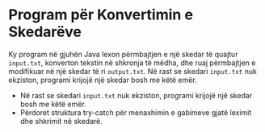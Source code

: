 # Program për Konvertimin e Skedarëve

Ky program në gjuhën Java lexon përmbajtjen e një skedar të quajtur `input.txt`, konverton tekstin në shkronja të mëdha, dhe ruaj përmbajtjen e modifikuar në një skedar të ri `output.txt`. Në rast se skedari `input.txt` nuk ekziston, programi krijojë një skedar bosh me këtë emër.

- Në rast se skedari `input.txt` nuk ekziston, programi krijojë një skedar bosh me këtë emër.
- Përdoret struktura try-catch për menaxhimin e gabimeve gjatë leximit dhe shkrimit në skedarë.

